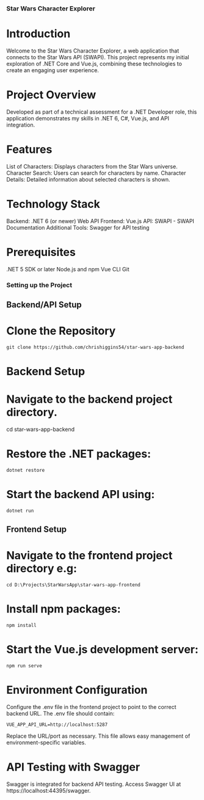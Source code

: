 
### Star Wars Character Explorer

# Introduction
Welcome to the Star Wars Character Explorer, a web application that connects to the Star Wars API (SWAPI). This project represents my initial exploration of .NET Core and Vue.js, combining these technologies to create an engaging user experience.

# Project Overview
Developed as part of a technical assessment for a .NET Developer role, this application demonstrates my skills in .NET 6, C#, Vue.js, and API integration.

# Features

List of Characters: Displays characters from the Star Wars universe.
Character Search: Users can search for characters by name.
Character Details: Detailed information about selected characters is shown.

# Technology Stack

Backend: .NET 6 (or newer) Web API
Frontend: Vue.js
API: SWAPI - SWAPI Documentation
Additional Tools: Swagger for API testing

# Prerequisites

.NET 5 SDK or later
Node.js and npm
Vue CLI
Git

### Setting up the Project
## Backend/API Setup

# Clone the Repository
```
git clone https://github.com/chrishiggins54/star-wars-app-backend
```

# Backend Setup
# Navigate to the backend project directory.
cd star-wars-app-backend

# Restore the .NET packages:
```
dotnet restore
```

# Start the backend API using:
```
dotnet run
```
## Frontend Setup
# Navigate to the frontend project directory e.g:
```
cd D:\Projects\StarWarsApp\star-wars-app-frontend
```
# Install npm packages:
```
npm install
```

# Start the Vue.js development server:
```
npm run serve
```
# Environment Configuration
Configure the .env file in the frontend project to point to the correct backend URL. The .env file should contain:

```
VUE_APP_API_URL=http://localhost:5287
```
Replace the URL/port as necessary. This file allows easy management of environment-specific variables.

# API Testing with Swagger
Swagger is integrated for backend API testing. Access Swagger UI at https://localhost:44395/swagger.
